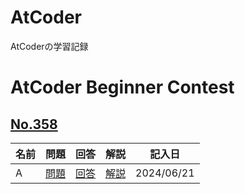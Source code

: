 # AtCoder
AtCoderの学習記録

# AtCoder Beginner Contest
## [No.358](https://atcoder.jp/contests/abc358)
| 名前 | 問題 | 回答 | 解説 | 記入日 |
| ---- | ---- | ---- | ---- | ---- |
| A | [問題](https://atcoder.jp/contests/abc358/tasks/abc358_a) | [回答](https://github.com/ishihara0507/AtCoder/blob/main/ABC_358/A) | [解説](https://github.com/ishihara0507/AtCoder/issues/1) | 2024/06/21 |
